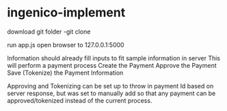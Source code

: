 # ingenico-implement

download git folder
-git clone

run app.js
open browser to 127.0.0.1:5000

Information should already fill inputs to fit sample information in server
This will perform a payment process
  Create the Payment
  Approve the Payment
  Save (Tokenize) the Payment Information

Approving and Tokenizing can be set up to throw in payment Id based on server response, but was set to manually add so that any payment can be approved/tokenized instead of the current process.

